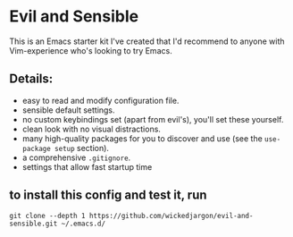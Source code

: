 # Evil and Sensible
This is an Emacs starter kit I've created that I'd recommend to anyone with Vim-experience who's looking to try Emacs.

## Details:
- easy to read and modify configuration file.
- sensible default settings.
- no custom keybindings set (apart from evil's), you'll set these yourself.
- clean look with no visual distractions.
- many high-quality packages for you to discover and use (see the `use-package setup` section).
- a comprehensive `.gitignore`.
- settings that allow fast startup time


## to install this config and test it, run

``` shell
git clone --depth 1 https://github.com/wickedjargon/evil-and-sensible.git ~/.emacs.d/
```